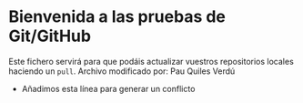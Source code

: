 # Bienvenida a las pruebas de Git/GitHub

Este fichero servirá para que podáis actualizar vuestros repositorios locales haciendo un `pull`.
Archivo modificado por: Pau Quiles Verdú
* Añadimos esta línea para generar un conflicto
